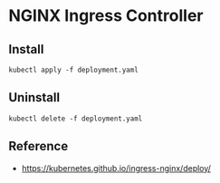 # NGINX Ingress Controller

## Install
```
kubectl apply -f deployment.yaml
```

## Uninstall
```
kubectl delete -f deployment.yaml
```

## Reference
- https://kubernetes.github.io/ingress-nginx/deploy/

